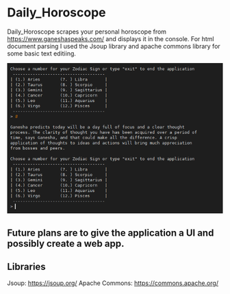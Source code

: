 # Daily_Horoscope
Daily_Horoscope scrapes your personal horoscope from https://www.ganeshaspeaks.com/ and displays it in the console.
For html document parsing I used the Jsoup library and apache commons library for some basic text editiing.

![Screenshot](Screenshot.png)

## Future plans are to give the application a UI and possibly create a web app.

## Libraries
Jsoup: https://jsoup.org/
Apache Commons: https://commons.apache.org/
